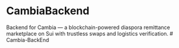 # CambiaBackend
Backend for Cambia — a blockchain-powered diaspora remittance marketplace on Sui with trustless swaps and logistics verification.
#   C a m b i a - B a c k E n d  
 